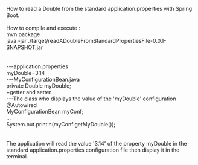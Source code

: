 How to read a Double from the standard application.properties with Spring Boot.<br/>
<br/>
How to compile and execute :<br/>
mvn package<br/>
java -jar ./target/readADoubleFromStandardPropertiesFile-0.0.1-SNAPSHOT.jar<br/>
<br/>
<br/>
---application.properties<br/>
myDouble=3.14<br/>
---MyConfigurationBean.java<br/>
private Double myDouble;<br/>
+getter and setter<br/>
---The class who displays the value of the 'myDouble' configuration<br/>
@Autowired<br/>
MyConfigurationBean myConf;<br/>
...<br/>
System.out.println(myConf.getMyDouble());<br/>
<br/>
<br/>
The application will read the value '3.14' of the property myDouble in the standard application.properties configuration file then display it in the terminal.<br/>



